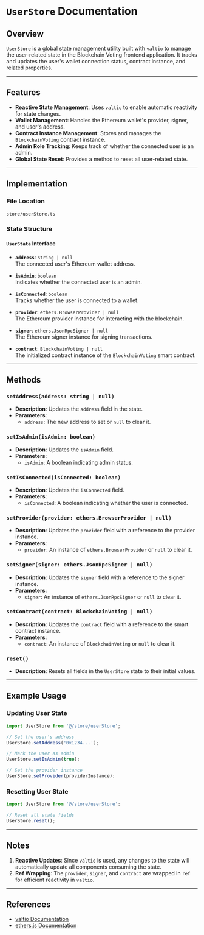 # `UserStore` Documentation

## Overview

`UserStore` is a global state management utility built with `valtio` to manage the user-related state in the Blockchain Voting frontend application. It tracks and updates the user's wallet connection status, contract instance, and related properties.

---

## Features

- **Reactive State Management**: Uses `valtio` to enable automatic reactivity for state changes.
- **Wallet Management**: Handles the Ethereum wallet's provider, signer, and user's address.
- **Contract Instance Management**: Stores and manages the `BlockchainVoting` contract instance.
- **Admin Role Tracking**: Keeps track of whether the connected user is an admin.
- **Global State Reset**: Provides a method to reset all user-related state.

---

## Implementation

### File Location
`store/userStore.ts`

### State Structure

#### `UserState` Interface
- **`address`**: `string | null`  
  The connected user's Ethereum wallet address.
  
- **`isAdmin`**: `boolean`  
  Indicates whether the connected user is an admin.

- **`isConnected`**: `boolean`  
  Tracks whether the user is connected to a wallet.

- **`provider`**: `ethers.BrowserProvider | null`  
  The Ethereum provider instance for interacting with the blockchain.

- **`signer`**: `ethers.JsonRpcSigner | null`  
  The Ethereum signer instance for signing transactions.

- **`contract`**: `BlockchainVoting | null`  
  The initialized contract instance of the `BlockchainVoting` smart contract.

---

## Methods

### `setAddress(address: string | null)`
- **Description**: Updates the `address` field in the state.
- **Parameters**:  
  - `address`: The new address to set or `null` to clear it.

### `setIsAdmin(isAdmin: boolean)`
- **Description**: Updates the `isAdmin` field.
- **Parameters**:  
  - `isAdmin`: A boolean indicating admin status.

### `setIsConnected(isConnected: boolean)`
- **Description**: Updates the `isConnected` field.
- **Parameters**:  
  - `isConnected`: A boolean indicating whether the user is connected.

### `setProvider(provider: ethers.BrowserProvider | null)`
- **Description**: Updates the `provider` field with a reference to the provider instance.
- **Parameters**:  
  - `provider`: An instance of `ethers.BrowserProvider` or `null` to clear it.

### `setSigner(signer: ethers.JsonRpcSigner | null)`
- **Description**: Updates the `signer` field with a reference to the signer instance.
- **Parameters**:  
  - `signer`: An instance of `ethers.JsonRpcSigner` or `null` to clear it.

### `setContract(contract: BlockchainVoting | null)`
- **Description**: Updates the `contract` field with a reference to the smart contract instance.
- **Parameters**:  
  - `contract`: An instance of `BlockchainVoting` or `null` to clear it.

### `reset()`
- **Description**: Resets all fields in the `UserStore` state to their initial values.

---

## Example Usage

### Updating User State
```typescript
import UserStore from '@/store/userStore';

// Set the user's address
UserStore.setAddress('0x1234...');

// Mark the user as admin
UserStore.setIsAdmin(true);

// Set the provider instance
UserStore.setProvider(providerInstance);
```

### Resetting User State
```typescript
import UserStore from '@/store/userStore';

// Reset all state fields
UserStore.reset();
```

---

## Notes

1. **Reactive Updates**: Since `valtio` is used, any changes to the state will automatically update all components consuming the state.
2. **Ref Wrapping**: The `provider`, `signer`, and `contract` are wrapped in `ref` for efficient reactivity in `valtio`.

---

## References

- [valtio Documentation](https://valtio.pmnd.rs/)
- [ethers.js Documentation](https://docs.ethers.io/)
